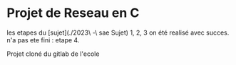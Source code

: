 # Projet de Reseau en C
les etapes du [sujet](./2023\ -\ sae Sujet) 1, 2, 3 on été realisé avec succes.<br>
n'a pas ete fini : etape 4.

Projet cloné du gitlab de l'ecole
